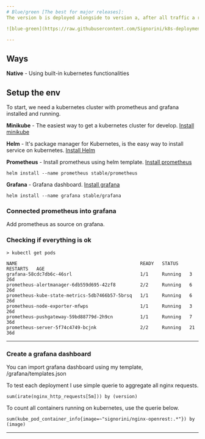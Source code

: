 ```yaml
---
# Blue/green [The best for major releases]:
The version b is deployed alongside to version a, after all traffic a requirements will be switched to new version, which is a safer deployment, you can do a test, rollback will be straightforward, concerns boil down in doubling resource utilization each time a deployment happens, and depends on how often a deploy happens this strategy can be expensive.

![blue-green](https://raw.githubusercontent.com/Signorini/k8s-deployment-strategies/master/images/blue-green-grafana.png)

---
```


##  Ways

**Native** - Using built-in kubernetes functionalities

##  Setup the env

To start, we need a kubernetes cluster with prometheus and grafana installed and running.

**Minikube** - The easiest way to get a kubernetes cluster for develop. [Install minikube](https://kubernetes.io/docs/tasks/tools/install-minikube/)

**Helm** - It's package manager for Kubernetes, is the easy way to install service on kubernetes. [Install Helm](https://helm.sh/docs/using_helm/#quickstart)

**Prometheus** - Install prometheus using helm template. [Install prometheus](https://github.com/helm/charts/tree/master/stable/prometheus)
```
helm install --name prometheus stable/prometheus
```

**Grafana** - Grafana dashboard. [Install grafana](https://github.com/helm/charts/tree/master/stable/grafana)
```
helm install --name grafana stable/grafana
```

### Connected prometheus into grafana

Add prometheus as source on grafana.

### Checking if everything is ok

```
> kubectl get pods

NAME                                             READY   STATUS    RESTARTS   AGE
grafana-58cdc7db6c-46srl                         1/1     Running   3          26d
prometheus-alertmanager-6db559d695-42zf8         2/2     Running   6          26d
prometheus-kube-state-metrics-5db7466b57-5brsq   1/1     Running   6          26d
prometheus-node-exporter-mfwps                   1/1     Running   3          26d
prometheus-pushgateway-59bd88779d-2h9cn          1/1     Running   7          36d
prometheus-server-5f74c4749-bcjnk                2/2     Running   21         36d
```

--- 

### Create a grafana dashboard

You can import grafana dashboard using my template, /grafana/templates.json

To test each deployment I use simple querie to aggregate all nginx requests.

```
sum(irate(nginx_http_requests[5m])) by (version)
```

To count all containers running on kubernetes, use the querie below.

```
sum(kube_pod_container_info{image=~"signorini/nginx-openrest:.*"}) by (image)
```

---